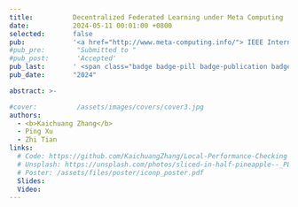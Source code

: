 ```yaml
---
title:          Decentralized Federated Learning under Meta Computing
date:           2024-05-11 00:01:00 +0800
selected:       false
pub:            '<a href="http://www.meta-computing.info/"> IEEE International Conference on Meta Computing (ICMC) </a>'
#pub_pre:        "Submitted to "
#pub_post:       'Accepted'
pub_last:       ' <span class="badge badge-pill badge-publication badge-success">Accepted</span> <span class="badge badge-pill badge-publication badge-primary">First Author</span>'
pub_date:       "2024"

abstract: >-

#cover:          /assets/images/covers/cover3.jpg
authors:
  - <b>Kaichuang Zhang</b>
  - Ping Xu
  - Zhi Tian
links:
  # Code: https://github.com/KaichuangZhang/Local-Performance-Checking
  # Unsplash: https://unsplash.com/photos/sliced-in-half-pineapple--_PLJZmHZzk
  # Poster: /assets/files/poster/iconp_poster.pdf
  Slides: 
  Video:
---
```

